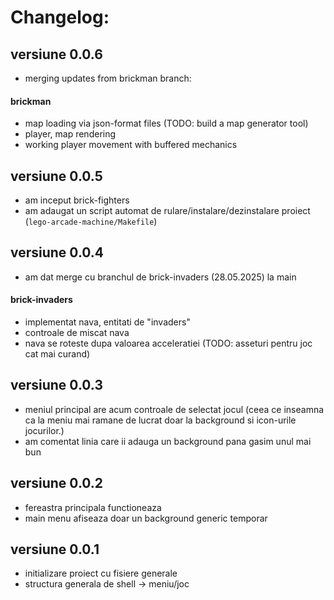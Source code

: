 # Changelog:

## versiune 0.0.6
- merging updates from brickman branch:
#### brickman
- map loading via json-format files
(TODO: build a map generator tool)
- player, map rendering
- working player movement with buffered mechanics

## versiune 0.0.5
- am inceput brick-fighters
- am adaugat un script automat de rulare/instalare/dezinstalare proiect (```lego-arcade-machine/Makefile```)

## versiune 0.0.4
- am dat merge cu branchul de brick-invaders (28.05.2025) la main

#### brick-invaders
- implementat nava, entitati de "invaders"
- controale de miscat nava
- nava se roteste dupa valoarea acceleratiei
(TODO: asseturi pentru joc cat mai curand)

## versiune 0.0.3
- meniul principal are acum controale de selectat jocul
(ceea ce inseamna ca la meniu mai ramane de lucrat doar la
background si icon-urile jocurilor.)
- am comentat linia care ii adauga un background pana
gasim unul mai bun

## versiune 0.0.2
- fereastra principala functioneaza
- main menu afiseaza doar un background generic temporar

## versiune 0.0.1
- initializare proiect cu fisiere generale
- structura generala de shell -> meniu/joc
